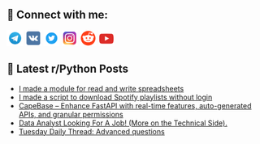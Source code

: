 ## 🔎 Connect with me:
[<img src="https://github.com/bullbesh/bullbesh/blob/main/images/Telegram.png" width="32" height="32" />](https://t.me/bullbesh)
[<img src="https://github.com/bullbesh/bullbesh/blob/main/images/VK.png" width="32" height="32" />](https://vk.com/bullbesh)
[<img src="https://github.com/bullbesh/bullbesh/blob/main/images/Twitter.png" width="32" height="32" />](https://twitter.com/bullbesh1)
[<img src="https://github.com/bullbesh/bullbesh/blob/main/images/Instagram.png" width="32" height="32" />](https://www.instagram.com/bullbesh)
[<img src="https://github.com/bullbesh/bullbesh/blob/main/images/Reddit.png" width="32" height="32" />](https://www.reddit.com/user/bullbesh)
[<img src="https://github.com/bullbesh/bullbesh/blob/main/images/YouTube.png" width="32" height="32" />](https://www.youtube.com/channel/UCtfjRs6uzgq5mfm8S06WTcg)

## 📕 Latest r/Python Posts
<!-- BLOG-POST-LIST:START -->
- [I made a module for read and write spreadsheets](https://www.reddit.com/r/Python/comments/1ixqzzm/i_made_a_module_for_read_and_write_spreadsheets/)
- [I made a script to download Spotify playlists without login](https://www.reddit.com/r/Python/comments/1ixlsux/i_made_a_script_to_download_spotify_playlists/)
- [CapeBase – Enhance FastAPI with real-time features, auto-generated APIs, and granular permissions](https://www.reddit.com/r/Python/comments/1ixl3jp/capebase_enhance_fastapi_with_realtime_features/)
- [Data Analyst Looking For A Job! &lpar;More on the Technical Side&rpar;.](https://www.reddit.com/r/Python/comments/1ixkt1j/data_analyst_looking_for_a_job_more_on_the/)
- [Tuesday Daily Thread: Advanced questions](https://www.reddit.com/r/Python/comments/1ixh4qh/tuesday_daily_thread_advanced_questions/)
<!-- BLOG-POST-LIST:END -->
